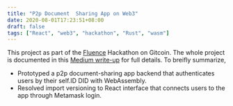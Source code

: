 ```yaml
---
title: "P2p Document  Sharing App on Web3"
date: 2020-08-01T17:23:51+08:00
draft: false
tags: ["React", "web3", "hackathon", "Rust", "wasm"]
---
```


This project as part of the [Fluence](https://fluence.network/) Hackathon on Gitcoin. The whole project is documented in this [Medium write-up](https://medium.com/@lihengc6/my-first-gitcoin-hackathon-with-success-a32c2d60d7c6) for full details. To breifly summarize,
- Prototyped a p2p document-sharing app backend that authenticates users by their self.ID DID with WebAssembly.
- Resolved import versioning to React interface that connects users to the app through Metamask login.

